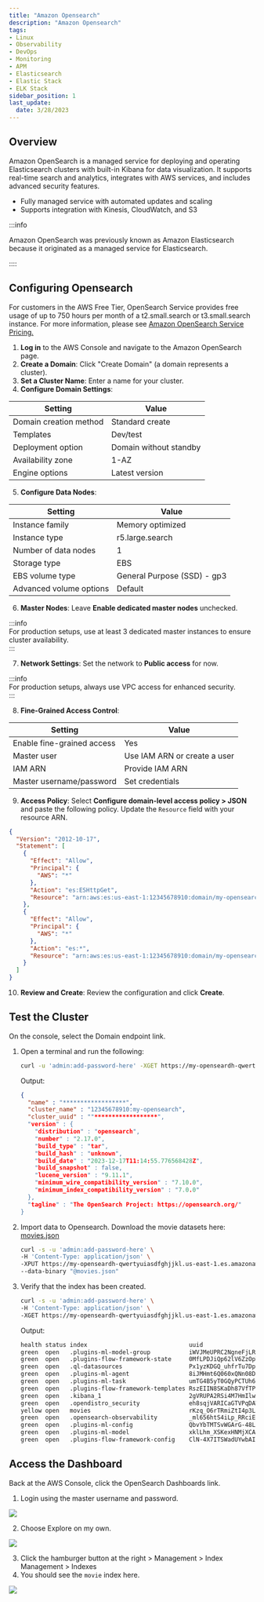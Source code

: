 ```yaml
---
title: "Amazon Opensearch"
description: "Amazon Opensearch"
tags: 
- Linux
- Observability
- DevOps
- Monitoring 
- APM
- Elasticsearch
- Elastic Stack
- ELK Stack
sidebar_position: 1
last_update:
  date: 3/28/2023
---
```



## Overview

Amazon OpenSearch is a managed service for deploying and operating Elasticsearch clusters with built-in Kibana for data visualization. It supports real-time search and analytics, integrates with AWS services, and includes advanced security features.  

- Fully managed service with automated updates and scaling  
- Supports integration with Kinesis, CloudWatch, and S3  

:::info 

Amazon OpenSearch was previously known as Amazon Elasticsearch because it originated as a managed service for Elasticsearch.

::::



## Configuring Opensearch 

For customers in the AWS Free Tier, OpenSearch Service provides free usage of up to 750 hours per month of a t2.small.search or t3.small.search instance. For more information, please see [Amazon OpenSearch Service Pricing.](https://aws.amazon.com/opensearch-service/pricing/)

1. **Log in** to the AWS Console and navigate to the Amazon OpenSearch page.  
2. **Create a Domain**: Click "Create Domain" (a domain represents a cluster).  
3. **Set a Cluster Name**: Enter a name for your cluster.  
4. **Configure Domain Settings**:  

| Setting                    | Value                  |  
|----------------------------|------------------------|  
| Domain creation method     | Standard create        |  
| Templates                  | Dev/test               |  
| Deployment option          | Domain without standby |  
| Availability zone          | 1-AZ                  |  
| Engine options             | Latest version         |  

5. **Configure Data Nodes**:  

| Setting                   | Value                        |  
|---------------------------|------------------------------|  
| Instance family           | Memory optimized            |  
| Instance type             | r5.large.search             |  
| Number of data nodes      | 1                            |  
| Storage type              | EBS                          |  
| EBS volume type           | General Purpose (SSD) - gp3 |  
| Advanced volume options   | Default                      |  

6. **Master Nodes**: Leave **Enable dedicated master nodes** unchecked.  

:::info  
For production setups, use at least 3 dedicated master instances to ensure cluster availability.  
:::  

7. **Network Settings**: Set the network to **Public access** for now.  

:::info  
For production setups, always use VPC access for enhanced security.  
:::  

8. **Fine-Grained Access Control**:  

| Setting                      | Value                        |  
|------------------------------|------------------------------|  
| Enable fine-grained access   | Yes                          |  
| Master user                  | Use IAM ARN or create a user |  
| IAM ARN                      | Provide IAM ARN              |  
| Master username/password     | Set credentials              |  

9. **Access Policy**: Select **Configure domain-level access policy > JSON** and paste the following policy. Update the `Resource` field with your resource ARN.

```json title="Access Policy"  
{
  "Version": "2012-10-17",
  "Statement": [
    {
      "Effect": "Allow",
      "Principal": {
        "AWS": "*"
      },
      "Action": "es:ESHttpGet",
      "Resource": "arn:aws:es:us-east-1:12345678910:domain/my-opensearch/*"
    },
    {
      "Effect": "Allow",
      "Principal": {
        "AWS": "*"
      },
      "Action": "es:*",
      "Resource": "arn:aws:es:us-east-1:12345678910:domain/my-opensearch/*"
    }
  ]
}
```  

10. **Review and Create**: Review the configuration and click **Create**.  

## Test the Cluster 

On the console, select the Domain endpoint link. 

1. Open a terminal and run the following:

    ```bash
    curl -u 'admin:add-password-here' -XGET https://my-openseardh-qwertyuiasdfghjjkl.us-east-1.es.amazonaws.com 
    ```

    Output:

    ```json
    {
      "name" : "******************",   
      "cluster_name" : "12345678910:my-opensearch",
      "cluster_uuid" : ""******************",     
      "version" : {
        "distribution" : "opensearch",
        "number" : "2.17.0",
        "build_type" : "tar",
        "build_hash" : "unknown",
        "build_date" : "2023-12-17T11:14:55.776568428Z",
        "build_snapshot" : false,
        "lucene_version" : "9.11.1",
        "minimum_wire_compatibility_version" : "7.10.0",
        "minimum_index_compatibility_version" : "7.0.0"
      },
      "tagline" : "The OpenSearch Project: https://opensearch.org/"
    }
    ```

2. Import data to Opensearch. Download the movie datasets here: [movies.json](@site/assets/elastic-stack/movies.json)


    ```bash
    curl -s -u 'admin:add-password-here' \
    -H 'Content-Type: application/json' \
    -XPUT https://my-openseardh-qwertyuiasdfghjjkl.us-east-1.es.amazonaws.com/_bulk?pretty \
    --data-binary "@movies.json"
    ```

3. Verify that the index has been created.


    ```bash
    curl -s -u 'admin:add-password-here' \
    -H 'Content-Type: application/json' \
    -XGET https://my-openseardh-qwertyuiasdfghjjkl.us-east-1.es.amazonaws.com/_cat/indices?v
    ```

    Output:

    ```bash
    health status index                             uuid                   pri rep docs.count docs.deleted store.size pri.store.size
    green  open   .plugins-ml-model-group           iWVJMeUPRC2NgneFjLR8fA   1   0          1            0     13.4kb         13.4kb
    green  open   .plugins-flow-framework-state     0MfLPDJiQp62lV6ZzOpTJg   5   0          2            0     29.3kb         29.3kb
    green  open   .ql-datasources                   Px1yzKDGQ_uhfrTu7DplwQ   1   0          0            0       208b           208b
    green  open   .plugins-ml-agent                 8iJMHmt6Q060xQNn08Dl-A   1   0          1            0     16.7kb         16.7kb
    green  open   .plugins-ml-task                  umTG4B5yT0GQyPCTUh6-3Q   1   0          3            0     52.5kb         52.5kb
    green  open   .plugins-flow-framework-templates RszEIIN8SKaDh87VfTPyiw   5   0          2            0     18.8kb         18.8kb
    green  open   .kibana_1                         2gVRUPA2RSi4M7HmIlwZ5Q   1   0          1            0      5.2kb          5.2kb
    green  open   .opendistro_security              eh8sqjVARICaGTVPqDAW-A   1   0         10            2     76.7kb         76.7kb
    yellow open   movies                            rKzq_O6rTRmiZtI4p3LETw   5   1         50            0     39.1kb         39.1kb
    green  open   .opensearch-observability         _ml656htS4iLp_RRciEFpQ   1   0          0            0       208b           208b
    green  open   .plugins-ml-config                QbvYbTMTSvWGArG-48LSRQ   1   0          2            0      8.6kb          8.6kb
    green  open   .plugins-ml-model                 xklLhm_XSKexHNMjXCAo7Q   1   0          1            0    160.9kb        160.9kb
    green  open   .plugins-flow-framework-config    ClN-4X7ITSWadUYwbAIXQw   5   0          1            0      4.7kb          4.7kb 
    ```


## Access the Dashboard 

Back at the AWS Console, click the OpenSearch Dashboards link.

1. Login using the master username and password.

  ![](/img/docs/01232025-opensearch-login.png)

2. Choose Explore on my own. 

  ![](/img/docs/01232025-opensearch-login-2.png)

3. Click the hamburger button at the right > Management > Index Management > Indexes
4. You should see the `movie` index here.

  ![](/img/docs/01232025-opensearch-login-3.png)
